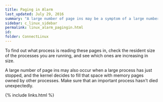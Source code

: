 ```yaml
---
title: ﻿Paging in Alarm
last_updated: July 29, 2016
summary: "A large number of page ins may be a symptom of a large number of recent page outs."
sidebar: c_linux_sidebar
permalink: linux_alarm_pagingin.html
id:
folder: ConnectLinux
---
```


To find out what process is reading these pages in, check the resident size of the processes you are running, and see which ones are increasing in size.

A large number of page ins may also occur when a large process has just stopped, and the kernel decides to fill that space with memory pages owned by other processes. Make sure that an important process hasn't died unexpectedly.





{% include links.html %}
